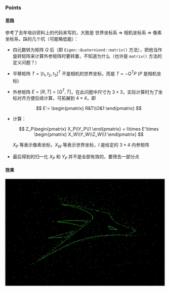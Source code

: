 ### Points

#### 思路

参考了去年培训资料上的代码来写的，大致是 世界坐标系 => 相机坐标系 => 像素坐标系，踩的几个坑（可能略低能）：

- 四元数转为矩阵 $Q$ 后（即 `Eigen::Quaterniond::matrix()` 方法），把他当作旋转矩阵来计算外参矩阵时要转置，不知道为什么（也许是 `matrix()` 方法的定义问题？）

- 平移矩阵 $T=[t_1,t_2,t_3]^T$ 不是相机的世界坐标，而是 $T=-Q^TP$ ($P$ 是相机坐标)

- 外参矩阵 $E=[R,T]=[Q^T,T]$，在此问题中尺寸为 $3\times 3$，实际计算时为了坐标对齐方便后续计算，可拓展到 $4\times 4$，即
  
  $$
  E'=
\begin{pmatrix}
R&T\\O&1
\end{pmatrix}
  $$

- 计算：
  
  $$
  Z_P\begin{pmatrix}
X_P\\Y_P\\1
\end{pmatrix}
=
I\times E'\times
\begin{pmatrix}
X_W\\Y_W\\Z_W\\1
\end{pmatrix}
  $$
  
  $X_P$ 等表示像素坐标，$X_W$ 等表示世界坐标，$I$ 是给定的 $3\times 4$ 内参矩阵

- 最后得到的归一化 $X_P$ 和 $Y_P$ 并不是全部有效的，要筛去一部分点

#### 效果

![points](./build/points.jpg)
